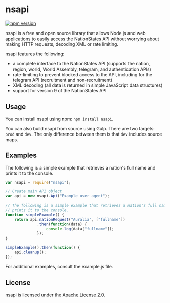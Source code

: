 # nsapi #

[![npm version](https://badge.fury.io/js/nsapi.svg)](https://badge.fury.io/js/nsapi)

nsapi is a free and open source library that allows Node.js and web 
applications to easily access the NationStates API without worrying about 
making HTTP requests, decoding XML or rate limiting.

nsapi features the following:
* a complete interface to the NationStates API (supports the nation, region,
  world, World Assembly, telegram, and authentication APIs)
* rate-limiting to prevent blocked access to the API, including for the 
  telegram API (recruitment and non-recruitment)
* XML decoding (all data is returned in simple JavaScript data structures)
* support for version 9 of the NationStates API

## Usage ##

You can install nsapi using npm: `npm install nsapi`.

You can also build nsapi from source using Gulp. There are two targets: `prod`
and `dev`. The only difference between them is that `dev` includes source maps.

## Examples ##

The following is a simple example that retrieves a nation's full name and prints 
it to the console.

```js
var nsapi = require("nsapi");

// Create main API object
var api = new nsapi.Api("Example user agent");

// The following is a simple example that retrieves a nation's full name and
// prints it to the console.
function simpleExample() {
    return api.nationRequest("Auralia", ["fullname"])
              .then(function(data) {
                  console.log(data["fullname"]);
              });
}

simpleExample().then(function() {
    api.cleanup();
});
```

For additional examples, consult the example.js file.

## License ##

nsapi is licensed under the [Apache License 2.0](http://www.apache.org/licenses/LICENSE-2.0).
